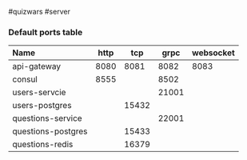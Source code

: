 #quizwars  #server

### Default ports table

| **Name**           | http | tcp   | grpc  | websocket |
| :----------------- | ---- | ----- | ----- | --------- |
| api-gateway        | 8080 | 8081  | 8082  | 8083      |
| consul             | 8555 |       | 8502  |           |
| users-servcie      |      |       | 21001 |           |
| users-postgres     |      | 15432 |       |           |
| questions-service  |      |       | 22001 |           |
| questions-postgres |      | 15433 |       |           |
| questions-redis    |      | 16379 |       |           |
